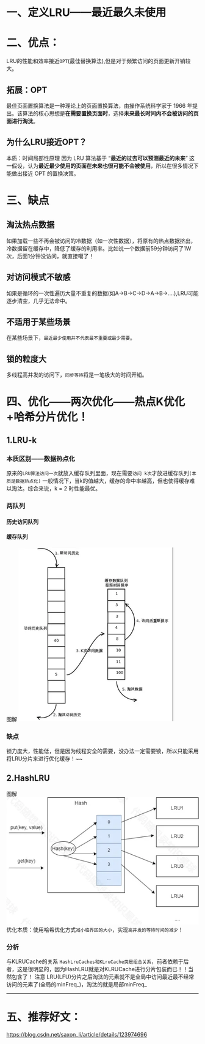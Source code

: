 # 一、定义LRU——最近最久未使用

# 二、优点：
LRU的性能和效率接近`OPT`(最佳替换算法),但是对于频繁访问的页面更新开销较大。

## 拓展：OPT
最佳页面置换算法是一种理论上的页面置换算法，由操作系统科学家于 1966 年提出。该算法的核心思想是**在需要置换页面时**，选择**未来最长时间内不会被访问的页面进行淘汰**。

## 为什么LRU接近OPT？
本质：时间局部性原理
因为 LRU 算法基于 “**最近的过去可以预测最近的未来**” 这一假设，认为**最近最少使用的页面在未来也很可能不会被使用**，所以在很多情况下能做出接近 OPT 的置换决策。

# 三、缺点
## 淘汰热点数据
 如果加载一些不再会被访问的冷数据（如一次性数据），将原有的热点数据挤出，冷数据留在缓存中，降低了缓存的利用率。比如说一个数据前59分钟访问了1W次，后面1分钟没访问，就直接噶了！

## 对访问模式不敏感
 如果是循环的一次性遍历大量不重复的数据(如A->B->C->D->A->B->.…),LRU可能逐步清空，几乎无法命中。

## 不适用于某些场景
 在某些场景下，`最近最少使用并不代表最不重要或最少需要`。

## 锁的粒度大
 多线程高并发的访问下，`同步等待`将是一笔极大的时间开销。


# 四、优化——两次优化——热点K优化+哈希分片优化！

## 1.LRU-k
### 本质区别——数据热点化
  原来的`LRU算法访问一次`就放入缓存队列里面，现在需要`访问 k次`才放进缓存队列`(本质是数据热点化)`
  一般情况下，当k的值越大，缓存的命中率越高，但也使得缓存难以淘汰。综合来说，k = 2 时性能最优。
### 两队列
#### 历史访问队列
#### 缓存队列
 图解
  ![alt text](img/LRU-K.png)
### 缺点
  锁力度大，性能低，但是因为线程安全的需要，没办法一定需要锁，所以只能采用将LRU分片来进行优化缓存！~~

## 2.HashLRU
 图解
 ![alt text](img/LRU-hash分片.png)
  优化本质：使用哈希优化方式`减小临界区的大小`，实现`高并发的等待时间的减少`！
### 分析
  与KLRUCache的关系
   `HashLruCaches和KLruCache类是组合关系`，前者依赖于后者，这是很明显的，因为HashLRU就是对KLRUCache进行分片包装而已！！当然包含了！
 注意
  LRU(LFU)分片之后淘汰的元素就不是全局中访问最近最不经常访问的元素了(全局的minFreq_)，淘汰的就是局部minFreq_

---
# 五、推荐好文：
  https://blog.csdn.net/saxon_li/article/details/123974696